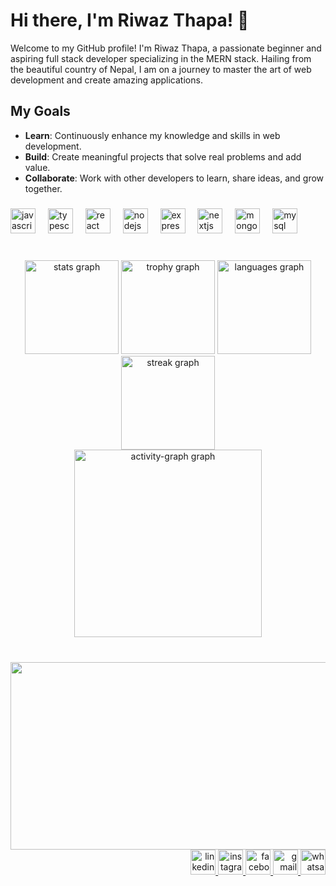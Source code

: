 # Hi there, I'm Riwaz Thapa! 👋

Welcome to my GitHub profile! I'm Riwaz Thapa, a passionate beginner and aspiring full stack developer specializing in the MERN stack. Hailing from the beautiful country of Nepal, I am on a journey to master the art of web development and create amazing applications.

## My Goals

- **Learn**: Continuously enhance my knowledge and skills in web development.
- **Build**: Create meaningful projects that solve real problems and add value.
- **Collaborate**: Work with other developers to learn, share ideas, and grow together.

###

<div align="left">
  <img src="https://cdn.jsdelivr.net/gh/devicons/devicon/icons/javascript/javascript-original.svg" height="40" alt="javascript logo"  />
  <img width="12" />
  <img src="https://cdn.jsdelivr.net/gh/devicons/devicon/icons/typescript/typescript-original.svg" height="40" alt="typescript logo"  />
  <img width="12" />
  <img src="https://cdn.jsdelivr.net/gh/devicons/devicon/icons/react/react-original.svg" height="40" alt="react logo"  />
  <img width="12" />
  <img src="https://cdn.simpleicons.org/nodedotjs/339933" height="40" alt="nodejs logo"  />
  <img width="12" />
  <img src="https://skillicons.dev/icons?i=express" height="40" alt="express logo"  />
  <img width="12" />
  <img src="https://skillicons.dev/icons?i=nextjs" height="40" alt="nextjs logo"  />
  <img width="12" />
  <img src="https://cdn.simpleicons.org/mongodb/47A248" height="40" alt="mongodb logo"  />
  <img width="12" />
  <img src="https://cdn.simpleicons.org/mysql/4479A1" height="40" alt="mysql logo"  />
</div>

###

<br clear="both">

<div align="center">
  <img src="https://github-readme-stats.vercel.app/api?username=r33waz&hide_title=false&hide_rank=false&show_icons=true&include_all_commits=true&count_private=true&disable_animations=false&theme=dracula&locale=en&hide_border=false&order=1" height="150" alt="stats graph"  />
  <img src="https://github-profile-trophy.vercel.app?username=r33waz&theme=dracula&column=-1&row=1&margin-w=8&margin-h=8&no-bg=false&no-frame=false&order=4" height="150" alt="trophy graph"  />
  <img src="https://github-readme-stats.vercel.app/api/top-langs?username=r33waz&locale=en&hide_title=false&layout=compact&card_width=320&langs_count=5&theme=dracula&hide_border=false&order=2" height="150" alt="languages graph"  />
  <img src="https://streak-stats.demolab.com?user=r33waz&locale=en&mode=daily&theme=dracula&hide_border=false&border_radius=5&order=3" height="150" alt="streak graph"  />
  <br>
  <img src="https://github-readme-activity-graph.vercel.app/graph?username=r33waz&radius=16&theme=react&area=true&order=5" height="300" alt="activity-graph graph"  />
</div>

###

<br clear="both">

<img align="left" height="300" width="600" src="https://i.pinimg.com/originals/81/17/8b/81178b47a8598f0c81c4799f2cdd4057.gif"  />

###

<div align="right">
  <a href="https://www.linkedin.com/in/riwaz-thapa-906170230/" target="_blank">
    <img src="https://img.shields.io/static/v1?message=LinkedIn&logo=linkedin&label=&color=0077B5&logoColor=white&labelColor=&style=for-the-badge" height="40" alt="linkedin logo"  />
  </a>
  <a href="https://www.instagram.com/r33waz/" target="_blank">
    <img src="https://img.shields.io/static/v1?message=Instagram&logo=instagram&label=&color=E4405F&logoColor=white&labelColor=&style=for-the-badge" height="40" alt="instagram logo"  />
  </a>
  <a href="https://www.facebook.com/reewaz.thapa.77/" target="_blank">
    <img src="https://img.shields.io/static/v1?message=Facebook&logo=facebook&label=&color=1877F2&logoColor=white&labelColor=&style=for-the-badge" height="40" alt="facebook logo"  />
  </a>
  <a href="https://mail.google.com/mail/u/0/#inbox" target="_blank">
    <img src="https://img.shields.io/static/v1?message=Gmail&logo=gmail&label=&color=D14836&logoColor=white&labelColor=&style=for-the-badge" height="40" alt="gmail logo"  />
  </a>
  <a href="9861496098" target="_blank">
    <img src="https://img.shields.io/static/v1?message=Whatsapp&logo=whatsapp&label=&color=25D366&logoColor=white&labelColor=&style=for-the-badge" height="40" alt="whatsapp logo"  />
  </a>
</div>

<br clear="both">




